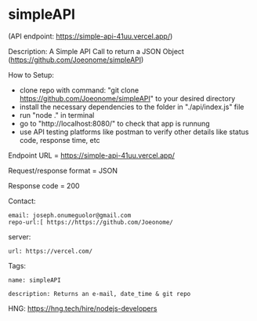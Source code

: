 # simpleAPI

(API endpoint: https://simple-api-41uu.vercel.app/)

Description:
  A Simple API Call to return a JSON Object
  (https://github.com/Joeonome/simpleAPI)

How to Setup:
  - clone repo with command: "git clone https://github.com/Joeonome/simpleAPI" to your desired directory
  - install the necessary dependencies to the folder in "./api/index.js" file
  - run "node ." in terminal
  - go to "http://localhost:8080/" to check that app is runnung
  - use API testing platforms like postman to verify other details like status code, response time, etc


Endpoint URL = https://simple-api-41uu.vercel.app/

Request/response format = JSON

Response code = 200

  
Contact: 

    email: joseph.onumeguolor@gmail.com
    repo-url:[ https://https://github.com/Joeonome/
    
server:

    url: https://vercel.com/
    
Tags:

    name: simpleAPI
    
    description: Returns an e-mail, date_time & git repo

HNG: https://hng.tech/hire/nodejs-developers
